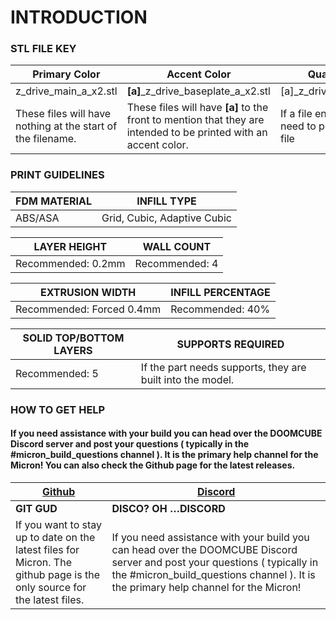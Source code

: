 # INTRODUCTION

### STL FILE KEY


| **Primary Color** | **Accent Color** | **Quantity Required** |
| --- | --- | --- |
| z_drive_main_a_x2.stl | **\[a\]**_z_drive_baseplate_a_x2.stl | \[a\]\_z_drive_baseplate_a_**x2**.stl |
| These files will have nothing at the start of the filename. | These files will have **\[a\]** to the front to mention that they are intended to be printed with an accent color. | If a file ends with **xN**, you need to print **N** number of that file |

### PRINT GUIDELINES

| **FDM MATERIAL** | **INFILL TYPE** | 
| --- | --- | 
| ABS/ASA | Grid, Cubic, Adaptive Cubic |  


| **LAYER HEIGHT** | **WALL COUNT** |
| --- | --- | 
| Recommended: 0.2mm | Recommended: 4 | 

| **EXTRUSION WIDTH** | **INFILL PERCENTAGE** |
| --- | --- | 
| Recommended: Forced 0.4mm | Recommended: 40% |

| **SOLID TOP/BOTTOM LAYERS** | **SUPPORTS REQUIRED** |
| --- | --- | 
| Recommended: 5 | If the part needs supports, they are built into the model. |

### HOW TO GET HELP

<h4 class="main"> If you need assistance with your build you can head over the DOOMCUBE Discord server and post your questions ( typically in the #micron_build_questions channel ). It is the primary help channel for the Micron! You can also check the Github page for the latest releases.</h4>

|<a class="aClick" href="https://github.com/PrintersForAnts/Micron"> <span class="spanClick"><object type="image/svg+xml" data="images/Vectors/Icons/github-icon.svg" class="icon objectClick"> Github </object></span></a> |<a class="aClick" href="https://discord.gg/doomcube"> <span class="spanClick"><object type="image/svg+xml" data="images/Vectors/Icons/discord.svg" class="icon objectClick"> Discord </object> |
| --- | --- |
| **GIT GUD** | **DISCO? OH …DISCORD** | 
| If you want to stay up to date on the latest files for Micron. The github page is the only source for the latest files. | If you need assistance with your build you can head over the DOOMCUBE Discord server and post your questions ( typically in the #micron_build_questions channel ). It is the primary help channel for the Micron! |
